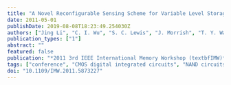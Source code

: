 ```yaml
---
title: "A Novel Reconfigurable Sensing Scheme for Variable Level Storage in Phase Change Memory"
date: 2011-05-01
publishDate: 2019-08-08T18:23:49.254030Z
authors: ["Jing Li", "C. I. Wu", "S. C. Lewis", "J. Morrish", "T. Y. Wang", "R. Jordan", "T. Maffitt", "M. Breitwisch", "A. Schrott", "R. Cheek", "H. L. Lung", "C. Lam"]
publication_types: ["1"]
abstract: ""
featured: false
publication: "*2011 3rd IEEE International Memory Workshop (textbfIMW)*"
tags: ["conference", "CMOS digital integrated circuits", "NAND circuits", "flash memories", "phase change memories", "2Mcell PCM chip", "CMOS technology", "NAND flash", "analog resistance levels", "frequency 50 MHz", "phase change memory", "reconfigurable sensing scheme", "size 90 nm", "time 35 mus to 50 mus", "time 5 mus", "variable level storage", "word length 8 bit", "Clocks", "Electrical resistance measurement", "Flash memory", "Phase change materials", "Radiation detectors", "Resistance"]
doi: "10.1109/IMW.2011.5873227"
---
```


